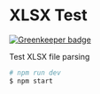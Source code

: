 # XLSX Test

[![Greenkeeper badge](https://badges.greenkeeper.io/abhisekp/xlsx.svg)](https://greenkeeper.io/)

Test XLSX file parsing

```sh
# npm run dev
$ npm start
```
